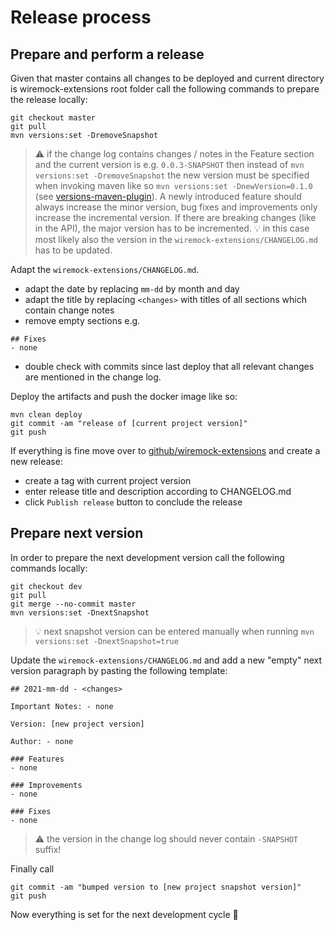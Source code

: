# Release process

## Prepare and perform a release

Given that master contains all changes to be deployed and current directory is wiremock-extensions root folder call the following commands to prepare the release locally:

```
git checkout master
git pull
mvn versions:set -DremoveSnapshot
```
> :warning: if the change log contains changes / notes in the Feature section and the current version is e.g. `0.0.3-SNAPSHOT` then instead of `mvn versions:set -DremoveSnapshot` the new version must be specified when invoking maven like so `mvn versions:set -DnewVersion=0.1.0` (see [versions-maven-plugin](https://www.mojohaus.org/versions-maven-plugin/set-mojo.html#newVersion)).
A newly introduced feature should always increase the minor version, bug fixes and improvements only increase the incremental version. If there are breaking changes (like in the API), the major version has to be incremented.
> :bulb: in this case most likely also the version in the `wiremock-extensions/CHANGELOG.md` has to be updated.

Adapt the `wiremock-extensions/CHANGELOG.md`.
- adapt the date by replacing `mm-dd` by month and day
- adapt the title by replacing `<changes>` with titles of all sections which contain change notes
- remove empty sections e.g.

```
## Fixes
- none
```
- double check with commits since last deploy that all relevant changes are mentioned in the change log.

Deploy the artifacts and push the docker image like so:

```
mvn clean deploy
git commit -am "release of [current project version]"
git push
```
If everything is fine move over to [github/wiremock-extensions](https://github.com/9cookies/wiremock-extensions/releases) and create a new release:
- create a tag with current project version
- enter release title and description according to CHANGELOG.md
- click `Publish release` button to conclude the release

## Prepare next version

In order to prepare the next development version call the following commands locally:

```
git checkout dev
git pull
git merge --no-commit master
mvn versions:set -DnextSnapshot
```
> :bulb: next snapshot version can be entered manually when running `mvn versions:set -DnextSnapshot=true`

Update the `wiremock-extensions/CHANGELOG.md` and add a new "empty" next version paragraph by pasting the following template:

```
## 2021-mm-dd - <changes>

Important Notes: - none

Version: [new project version]

Author: - none

### Features
- none

### Improvements
- none

### Fixes
- none
```
> :warning: the version in the change log should never contain `-SNAPSHOT` suffix!

Finally call

```
git commit -am "bumped version to [new project snapshot version]"
git push
```
Now everything is set for the next development cycle :raised_hands:
